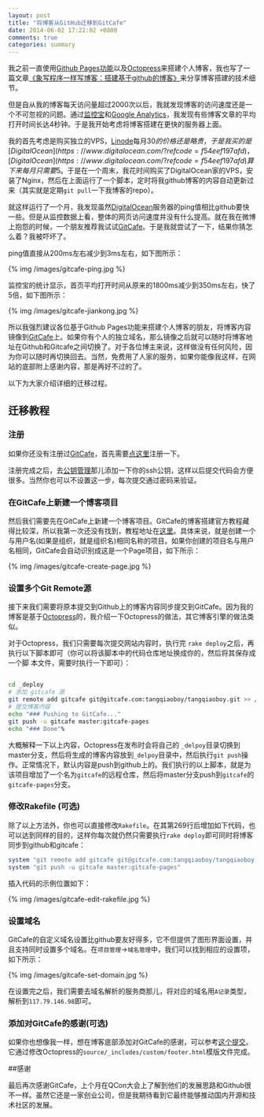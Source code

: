 ```yaml
---
layout: post
title: "将博客从GitHub迁移到GitCafe"
date: 2014-06-02 17:22:02 +0800
comments: true
categories: summary
---
```



我之前一直使用[Github Pages功能](https://pages.github.com/)以及[Octopress](http://octopress.org/)来搭建个人博客，我也写了一篇文章[《象写程序一样写博客：搭建基于github的博客》](http://blog.devtang.com/blog/2012/02/10/setup-blog-based-on-github/)来分享博客搭建的技术细节。

但是自从我的博客每天访问量超过2000次以后，我就发现博客的访问速度还是一个不可忽视的问题。通过[监控宝](http://www.jiankongbao.com/)和[Google Analytics](http://www.google.com/analytics/)，我发现有些博客文章的平均打开时间长达4秒钟。于是我开始考虑将博客搭建在更快的服务器上面。

我的首先考虑是购买独立的VPS，[Linode](https://www.linode.com/pricing)每月30$的价格还是略贵，于是我买的是 [DigitalOcean](https://www.digitalocean.com/?refcode=f54eef197afd)，[DigitalOcean](https://www.digitalocean.com/?refcode=f54eef197afd)算下来每月只需要5$。于是在一个周末，我花时间购买了DigitalOcean家的VPS，安装了Nginx，然后在上面运行了一个脚本，定时将我github博客的内容自动更新过来（其实就是定期`git pull`一下我博客的repo）。

就这样运行了一个月，我发现虽然[DigitalOcean](https://www.digitalocean.com/?refcode=f54eef197afd)服务器的ping值相比github要快一些。但是从监控数据上看，整体的网页访问速度并没有什么提高。就在我在微博上抱怨的时候，一个朋友推荐我试试[GitCafe](http://gitcafe.com/signup?invited_by=tangqiaoboy)。于是我就尝试了一下，结果你猜怎么着？我被吓坏了。

ping值直接从200ms左右减少到3ms左右，如下图所示：

{% img /images/gitcafe-ping.jpg %}

监控宝的统计显示，首页平均打开时间从原来的1800ms减少到350ms左右，快了5倍，如下图所示：

{% img /images/gitcafe-jiankong.jpg %}

所以我强烈建议各位基于Github Pages功能来搭建个人博客的朋友，将博客内容镜像到[GitCafe](http://gitcafe.com/signup?invited_by=tangqiaoboy)上。如果你有个人的独立域名，那么镜像之后就可以随时将博客地址在Github和Gitcafe之间切换了。对于各位博主来说，这样做没有任何风险，因为你可以随时再切换回去。当然，免费用了人家的服务，如果你能像我这样，在网站的底部附上感谢内容，那是再好不过的了。

以下为大家介绍详细的迁移过程。

## 迁移教程

### 注册

如果你还没有注册过[GitCafe](http://gitcafe.com/signup?invited_by=tangqiaoboy)，首先需要[点这里](https://gitcafe.com/signup)注册一下。

注册完成之后，去[公钥管理](https://gitcafe.com/account/public_keys)那儿添加一下你的ssh公钥，这样以后提交代码会方便很多。当然你也可以不设置这一步，每次提交通过密码来验证。

### 在GitCafe上新建一个博客项目

然后我们需要先在GitCafe上新建一个博客项目。GitCafe的博客搭建官方教程藏得比较深，所以我第一次还没有找到，教程地址在[这里](https://gitcafe.com/GitCafe/Help/wiki/Pages-%E7%9B%B8%E5%85%B3%E5%B8%AE%E5%8A%A9#wiki)。具体来说，就是创建一个与用户名(如果是组织，就是组织名)相同名称的项目。如果你创建的项目名与用户名相同，GitCafe会自动识别成这是一个Page项目，如下所示：

{% img /images/gitcafe-create-page.jpg %}

### 设置多个Git Remote源

接下来我们需要将原本提交到Github上的博客内容同步提交到GitCafe。因为我的博客是基于[Octopress](http://octopress.org/)的，我介绍一下Octopress的做法，其它博客引擎的做法类似。

对于Octopress，我们只需要每次提交网站内容时，执行完 `rake deploy`之后，再执行以下脚本即可（你可以将该脚本中的代码仓库地址换成你的，然后将其保存成一个脚 本文件，需要时执行一下即可）：

``` bash

cd _deploy
# 添加 gitcafe 源
git remote add gitcafe git@gitcafe.com:tangqiaoboy/tangqiaoboy.git >> /dev/null 2>&1
# 提交博客内容
echo "### Pushing to GitCafe..."
git push -u gitcafe master:gitcafe-pages
echo "### Done"%

```

大概解释一下以上内容，Octopress在发布时会将自己的 `_delpoy`目录切换到master分支，然后将生成的博客内容放到`_delpoy`目录中，然后执行`git push`操作。正常情况下，默认内容是push到github上的。我们执行的以上脚本，就是为该项目增加了一个名为`gitcafe`的远程仓库，然后将master分支push到`gitcafe`的`gitcafe-pages`分支。

### 修改Rakefile (可选)

除了以上方法外，你也可以直接修改`Rakefile`。在其第269行后增加如下代码，也可以达到同样的目的，这样你每次就仍然只需要执行`rake deploy`即可同时将博客同步到github和gitcafe：

``` ruby
system "git remote add gitcafe git@gitcafe.com:tangqiaoboy/tangqiaoboy.git >> /dev/null 2>&1"
system "git push -u gitcafe master:gitcafe-pages"
```

插入代码的示例位置如下：

{% img /images/gitcafe-edit-rakefile.jpg %}


### 设置域名

GitCafe的自定义域名设置比github要友好得多，它不但提供了图形界面设置，并且支持同时设置多个域名。在`项目管理`->`域名管理`中，我们可以找到相应的设置项，如下所示：

{% img /images/gitcafe-set-domain.jpg %}

在设置完之后，我们需要去域名解析的服务商那儿，将对应的域名用`A记录`类型，解析到`117.79.146.98`即可。

### 添加对GitCafe的感谢(可选)

如果你也想像我一样，想在博客底部添加对GitCafe的感谢，可以参考[这个提交](https://github.com/tangqiaoboy/tangqiaoboy.github.com/commit/a8ff6914d6fca786baf5702de3da01d408bd7b43)。它通过修改Octopress的`source/_includes/custom/footer.html`模版文件完成。

##感谢

最后再次感谢GitCafe，上个月在QCon大会上了解到他们的发展思路和Github很不一样。虽然它还是一家创业公司，但是我期待看到它最终能够推动国内开源和技术社区的发展。

